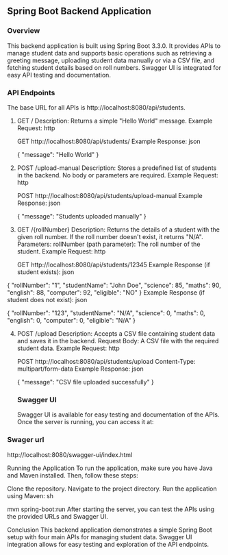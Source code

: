 <h2>Spring Boot Backend Application</h2>
<h3>Overview</h3>
This backend application is built using Spring Boot 3.3.0. It provides APIs to manage student data and supports basic operations such as retrieving a greeting message, uploading student data manually or via a CSV file, and fetching student details based on roll numbers. Swagger UI is integrated for easy API testing and documentation.

<h3>API Endpoints</h3>
The base URL for all APIs is http://localhost:8080/api/students.

1. GET /
   Description: Returns a simple "Hello World" message.
   Example Request:
   http

   GET http://localhost:8080/api/students/
   Example Response:
   json

   {
   "message": "Hello World"
   }

2. POST /upload-manual
   Description: Stores a predefined list of students in the backend. No body or parameters are required.
   Example Request:
   http

   POST http://localhost:8080/api/students/upload-manual
   Example Response:
   json

   {
   "message": "Students uploaded manually"
   }

3. GET /{rollNumber}
   Description: Returns the details of a student with the given roll number. If the roll number doesn't exist, it returns "N/A".
   Parameters:
   rollNumber (path parameter): The roll number of the student.
   Example Request:
   http

   GET http://localhost:8080/api/students/12345
   Example Response (if student exists):
   json

{
"rollNumber": "1",
"studentName": "John Doe",
"science": 85,
"maths": 90,
"english": 88,
"computer": 92,
"eligible": "NO"
}
Example Response (if student does not exist):
json

{
"rollNumber": "123",
"studentName": "N/A",
"science": 0,
"maths": 0,
"english": 0,
"computer": 0,
"eligible": "N/A"
}

4. POST /upload
   Description: Accepts a CSV file containing student data and saves it in the backend.
   Request Body: A CSV file with the required student data.
   Example Request:
   http

   POST http://localhost:8080/api/students/upload
   Content-Type: multipart/form-data
   Example Response:
   json

   {
   "message": "CSV file uploaded successfully"
   }
   <h3>Swagger UI </h3> 
   Swagger UI is available for easy testing and documentation of the APIs. Once the server is running, you can access it at:

<h3>Swager url</h3>
http://localhost:8080/swagger-ui/index.html

Running the Application
To run the application, make sure you have Java and Maven installed. Then, follow these steps:

Clone the repository.
Navigate to the project directory.
Run the application using Maven:
sh

mvn spring-boot:run
After starting the server, you can test the APIs using the provided URLs and Swagger UI.

Conclusion
This backend application demonstrates a simple Spring Boot setup with four main APIs for managing student data. Swagger UI integration allows for easy testing and exploration of the API endpoints.
